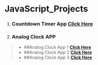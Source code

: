 # JavaScript_Projects

1. ### Countdown Timer App  **[Click Here](https://gokulsankar-21.github.io/JavaScript_Projects/01_Countdown_Timer_App/)**

2. ### Analog Clock APP

>  - ##Analog Clock App 1 **[Click Here](https://gokulsankar-21.github.io/JavaScript_Projects/02_Analog_Clock_App/analog-clock-app-1/)**
>  - ##Analog Clock App 2 **[Click Here](https://gokulsankar-21.github.io/JavaScript_Projects/02_Analog_Clock_App/analog-clock-app-2/)**
>  - ##Analog Clock App 3 **[Click Here](https://gokulsankar-21.github.io/JavaScript_Projects/02_Analog_Clock_App/analog-clock-task-app/)** 


